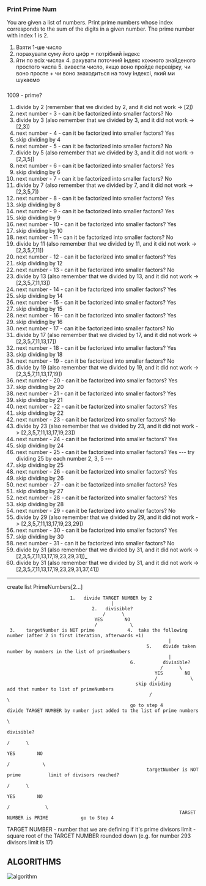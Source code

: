 
### Print Prime Num
You are given a list of numbers. Print prime numbers whose index corresponds to the sum of the digits in a given number. 
The prime number with index 1 is 2.

1. Взяти 1-ше число
2. порахувати суму його цифр = потрібний індекс
3. йти по всіх числах
   4. рахувати поточний індекс кожного знайденого простого числа
   5. вивести число, якщо воно пройде перевірку, чи воно просте + чи воно знаходиться на тому індексі, який ми шукаємо



### 
1009 - prime?

1. divide by 2 (remember that we divided by 2, and it did not work -> [2])
2. next number - 3 - can it be factorized into smaller factors? No
3. divide by 3 (also remember that we divided by 3, and it did not work -> [2,3])
4. next number - 4 - can it be factorized into smaller factors? Yes 
5. skip dividing by 4 
6. next number - 5 - can it be factorized into smaller factors? No 
7. divide by 5 (also remember that we divided by 3, and it did not work -> [2,3,5])
8. next number - 6 - can it be factorized into smaller factors? Yes 
9. skip dividing by 6 
10. next number - 7 - can it be factorized into smaller factors? No 
11. divide by 7 (also remember that we divided by 7, and it did not work -> [2,3,5,7])
12. next number - 8 - can it be factorized into smaller factors? Yes 
13. skip dividing by 8 
14. next number - 9 - can it be factorized into smaller factors? Yes
15. skip dividing by 9
16. next number - 10 - can it be factorized into smaller factors? Yes
17. skip dividing by 10
18. next number - 11 - can it be factorized into smaller factors? No
19. divide by 11 (also remember that we divided by 11, and it did not work -> [2,3,5,7,11])
20. next number - 12 - can it be factorized into smaller factors? Yes
21. skip dividing by 12
22. next number - 13 - can it be factorized into smaller factors? No 
23. divide by 13 (also remember that we divided by 13, and it did not work -> [2,3,5,7,11,13])
24. next number - 14 - can it be factorized into smaller factors? Yes 
25. skip dividing by 14
26. next number - 15 - can it be factorized into smaller factors? Yes 
27. skip dividing by 15
28. next number - 16 - can it be factorized into smaller factors? Yes 
29. skip dividing by 16
30. next number - 17 - can it be factorized into smaller factors? No
31. divide by 17 (also remember that we divided by 17, and it did not work -> [2,3,5,7,11,13,17])
32. next number - 18 - can it be factorized into smaller factors? Yes
33. skip dividing by 18
34. next number - 19 - can it be factorized into smaller factors? No 
35. divide by 19 (also remember that we divided by 19, and it did not work -> [2,3,5,7,11,13,17,19])
36. next number - 20 - can it be factorized into smaller factors? Yes 
37. skip dividing by 20
38. next number - 21 - can it be factorized into smaller factors? Yes 
39. skip dividing by 21
40. next number - 22 - can it be factorized into smaller factors? Yes 
41. skip dividing by 22
42. next number - 23 - can it be factorized into smaller factors? No 
43. divide by 23 (also remember that we divided by 23, and it did not work -> [2,3,5,7,11,13,17,19,23])
44. next number - 24 - can it be factorized into smaller factors? Yes 
45. skip dividing by 24
46. next number - 25 - can it be factorized into smaller factors? Yes 
--- try dividing 25 by each number 2, 3, 5 ---
47. skip dividing by 25
48. next number - 26 - can it be factorized into smaller factors? Yes 
49. skip dividing by 26
50. next number - 27 - can it be factorized into smaller factors? Yes 
51. skip dividing by 27
52. next number - 28 - can it be factorized into smaller factors? Yes 
53. skip dividing by 28 
54. next number - 29 - can it be factorized into smaller factors? No 
55. divide by 29 (also remember that we divided by 29, and it did not work -> [2,3,5,7,11,13,17,19,23,29])
56. next number - 30 - can it be factorized into smaller factors? Yes
57. skip dividing by 30
58. next number - 31 - can it be factorized into smaller factors? No
59. divide by 31 (also remember that we divided by 31, and it did not work -> [2,3,5,7,11,13,17,19,23,29,31])_
59. divide by 31 (also remember that we divided by 31, and it did not work -> [2,3,5,7,11,13,17,19,23,29,31,37,41])

--------



 create list PrimeNumbers[2...]

                           1.   divide TARGET NUMBER by 2   
                                          |
                                   2.   divisible?
                                       /      \
                                    YES        NO
                                    /            \
     3.    targetNumber is NOT prime            4.  take the following number (after 2 in first iteration, afterwards +1) 
                                                               |
                                                       5.    divide taken number by numbers in the list of primeNumbers 
                                                               |
                                                 6.          divisible?
                                                            /      \
                                                          YES        NO
                                                          /            \
                                                   skip dividing        add that number to list of primeNumbers
                                                        /                  \
                                                 go to step 4               divide TARGET NUMBER by number just added to the list of prime numbers 
                                                                              \
                                                                              divisible?
                                                                               /      \
                                                                            YES        NO
                                                                            /            \
                                                       targetNumber is NOT prime          limit of divisors reached?
                                                                                            /      \
                                                                                          YES        NO
                                                                                         /             \
                                                                   TARGET NUMBER is PRIME            go to Step 4


TARGET NUMBER - number that we are defining if it's prime
divisors limit - square root of the TARGET NUMBER rounded down (e.g. for number 293 divisors limit is 17) 






## ALGORITHMS

![algorithm](../../../../resources/images/week1/day3/.......png)
